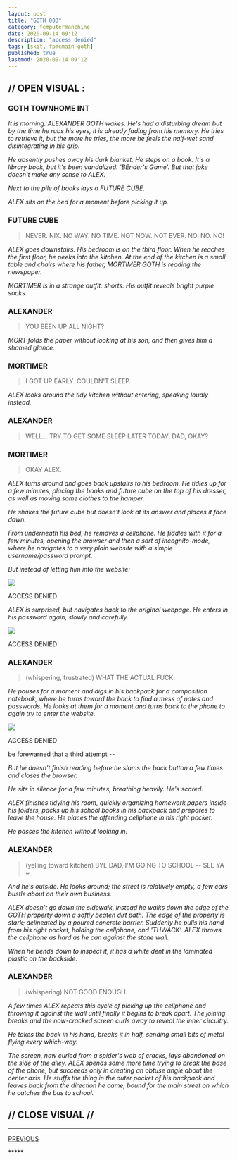 ```yaml
---
layout: post
title: "GOTH 003"
category: femputermanchine
date: 2020-09-14 09:12
description: "access denied"
tags: [skit, fpmcmain-goth]
published: true
lastmod: 2020-09-14 09:12
---
```

[//]: # ( 9/14/20  -added)

## // OPEN VISUAL : ##

### GOTH TOWNHOME INT ###

<i>It is morning. ALEXANDER GOTH wakes. He's had a disturbing dream but by the time he rubs his eyes, it is already fading from his memory. He tries to retrieve it, but the more he tries, the more he feels the half-wet sand disintegrating in his grip.</i>

<i>He absently pushes away his dark blanket. He steps on a book. It's a library book, but it's been vandalized. 'BEnder's Game'. But that joke doesn't make any sense to ALEX. </I>

<i>Next to the pile of books lays a FUTURE CUBE. </i>

<i>ALEX sits on the bed for a moment before picking it up. </i>

### FUTURE CUBE ###

> NEVER. NIX. NO WAY. NO TIME. NOT NOW. NOT EVER. NO. NO. NO!

<I>ALEX goes downstairs. His bedroom is on the third floor. When he reaches the first floor, he peeks into the kitchen. At the end of the kitchen is a small table and chairs where his father, MORTIMER GOTH is reading the newspaper. </i>

<i>MORTIMER is in a strange outfit: shorts. His outfit reveals bright purple socks. </i>

### ALEXANDER ###

> YOU BEEN UP ALL NIGHT?

<I>MORT folds the paper without looking at his son, and then gives him a shamed glance.</i>

### MORTIMER ###

> I GOT UP EARLY. COULDN'T SLEEP.

<I>ALEX looks around the tidy kitchen without entering, speaking loudly instead.</i>

### ALEXANDER ###

> WELL... TRY TO GET SOME SLEEP LATER TODAY, DAD, OKAY?

### MORTIMER ###

> OKAY ALEX.

<I>ALEX turns around and goes back upstairs to his bedroom. He tidies up for a few minutes, placing the books and future cube on the top of his dresser, as well as moving some clothes to the hamper.</i>

<i>He shakes the future cube but doesn't look at its answer and places it face down.</i>

<i>From underneath his bed, he removes a cellphone. He fiddles with it for a few minutes, opening the browser and then a sort of incognito-mode, where he navigates to a very plain website with a simple username/password prompt. </i>

<i>But instead of letting him into the website: </i>

<div class="chat-box">
<img src="{{ site.url }}/assets/tb/moon.jpg" class="chat-portrait" />
<p class="ppl-sez">ACCESS DENIED</p>
</div>

<i>ALEX is surprised, but navigates back to the original webpage. He enters in his password again, slowly and carefully. </i>

<div class="chat-box">
<img src="{{ site.url }}/assets/tb/moon.jpg" class="chat-portrait" />
<p class="ppl-sez">ACCESS DENIED</p>
</div>

### ALEXANDER ###

> (whispering, frustrated) WHAT THE ACTUAL FUCK.

<I>He pauses for a moment and digs in his backpack for a composition notebook, where he turns toward the back to find a mess of notes and passwords. He looks at them for a moment and turns back to the phone to again try to enter the website.</i>

<div class="chat-box">
<img src="{{ site.url }}/assets/tb/moon.jpg" class="chat-portrait" />
<p class="ppl-sez">ACCESS DENIED</p>
<p class="ppl-sez">be forewarned that a third attempt --</p>
</div>

<i>But he doesn't finish reading before he slams the back button a few times and closes the browser. </i>

<i>He sits in silence for a few minutes, breathing heavily. He's scared. </i>

<i>ALEX finishes tidying his room, quickly organizing homework papers inside his folders, packs up his school books in his backpack and prepares to leave the house. He places the offending cellphone in his right pocket. </i>

<i>He passes the kitchen without looking in. </i>

### ALEXANDER ###

> (yelling toward kitchen) BYE DAD, I'M GOING TO SCHOOL -- SEE YA ~

<I>And he's outside. He looks around; the street is relatively empty, a few cars bustle about on their own business. </i>

<i>ALEX doesn't go down the sidewalk, instead he walks down the edge of the GOTH property down a softly beaten dirt path. The edge of the property is stark; delineated by a poured concrete barrier. Suddenly he pulls his hand from his right pocket, holding the cellphone, and 'THWACK'. ALEX throws the cellphone as hard as he can against the stone wall. </i>

<i>When he bends down to inspect it, it has a white dent in the laminated plastic on the backside.</i>

### ALEXANDER ###

> (whispering) NOT GOOD ENOUGH.

<I>A few times ALEX repeats this cycle of picking up the cellphone and throwing it against the wall until finally it begins to break apart. The joining breaks and the now-cracked screen curls away to reveal the inner circuitry. </i>

<i>He takes the back in his hand, breaks it in half, sending small bits of metal flying every which-way.</i>

<i>The screen, now curled from a spider's web of cracks, lays abandoned on the side of the alley. ALEX spends some more time trying to break the base of the phone, but succeeds only in creating an obtuse angle about the center axis. He stuffs the thing in the outer pocket of his backpack and leaves back from the direction he came, bound for the main street on which he catches the bus to school. </i>

## // CLOSE VISUAL // ##

*****
<div class="fpmc-nav">

<span class="fpmc-nav-prev"><a href="{{ 'goth-ii' | prepend: site.baseurl }}">PREVIOUS</a></span> 

<!--<span class="fpmc-nav-next"><a href="{{ 'aegwain-ix' | prepend: site.baseurl }}">NEXT</a></span> --> 



</div>
*****

